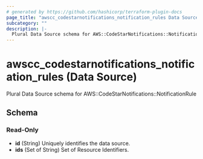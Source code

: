 ```yaml
---
# generated by https://github.com/hashicorp/terraform-plugin-docs
page_title: "awscc_codestarnotifications_notification_rules Data Source - terraform-provider-awscc"
subcategory: ""
description: |-
  Plural Data Source schema for AWS::CodeStarNotifications::NotificationRule
---
```


# awscc_codestarnotifications_notification_rules (Data Source)

Plural Data Source schema for AWS::CodeStarNotifications::NotificationRule



<!-- schema generated by tfplugindocs -->
## Schema

### Read-Only

- **id** (String) Uniquely identifies the data source.
- **ids** (Set of String) Set of Resource Identifiers.


